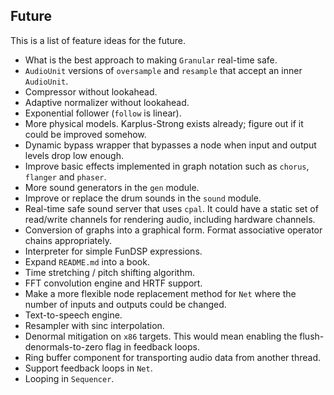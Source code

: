 ## Future

This is a list of feature ideas for the future.

- What is the best approach to making `Granular` real-time safe.
- `AudioUnit` versions of `oversample` and `resample` that accept an inner `AudioUnit`.
- Compressor without lookahead.
- Adaptive normalizer without lookahead.
- Exponential follower (`follow` is linear).
- More physical models. Karplus-Strong exists already; figure out if it could be improved somehow.
- Dynamic bypass wrapper that bypasses a node when input and output levels drop low enough.
- Improve basic effects implemented in graph notation such as `chorus`, `flanger` and `phaser`.
- More sound generators in the `gen` module.
- Improve or replace the drum sounds in the `sound` module.
- Real-time safe sound server that uses `cpal`. It could have a static set of read/write channels for rendering audio, including hardware channels.
- Conversion of graphs into a graphical form. Format associative operator chains appropriately.
- Interpreter for simple FunDSP expressions.
- Expand `README.md` into a book.
- Time stretching / pitch shifting algorithm.
- FFT convolution engine and HRTF support.
- Make a more flexible node replacement method for `Net` where the number of inputs and outputs could be changed.
- Text-to-speech engine.
- Resampler with sinc interpolation.
- Denormal mitigation on `x86` targets. This would mean enabling the flush-denormals-to-zero flag in feedback loops.
- Ring buffer component for transporting audio data from another thread.
- Support feedback loops in `Net`.
- Looping in `Sequencer`.
